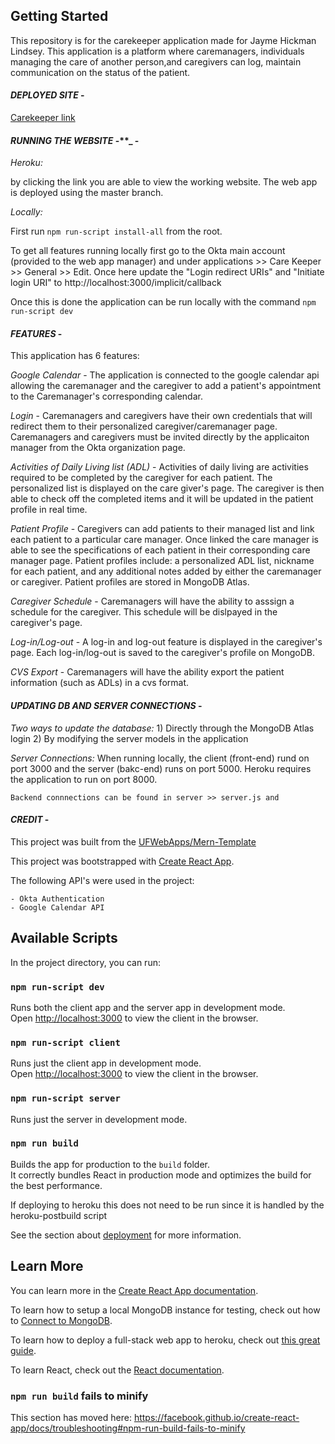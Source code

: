 ## Getting Started
This repository is for the carekeeper application made for Jayme Hickman Lindsey. This application is a platform where caremanagers, individuals managing the care of another person,and caregivers can log, maintain communication on the status of the patient. 

#### _**DEPLOYED SITE**_ -
[Carekeeper link](https://carekeeper.herokuapp.com/)

#### _**RUNNING THE WEBSITE**_ -**_ -

*Heroku:* 

by clicking the link you are able to view the working website. The web app is deployed using the master branch. 

*Locally:*  

First run `npm run-script install-all` from the root. 

To get all features running locally first go to the Okta main account (provided to the web app manager) and under applications >> Care Keeper >> General >> Edit. Once here update the "Login redirect URIs" and "Initiate login URI" to http://localhost:3000/implicit/callback 

Once this is done the application can be run locally with the command `npm run-script dev`

#### _**FEATURES**_ -

This application has 6 features:

*Google Calendar* - The application is connected to the google calendar api allowing the caremanager and the caregiver to add a patient's appointment to the Caremanager's corresponding calendar. 

*Login* - Caremanagers and caregivers have their own credentials that will redirect them to their personalized caregiver/caremanager page. Caremanagers and caregivers must be invited directly by the applicaiton manager from the Okta organization page. 

*Activities of Daily Living list (ADL)* - Activities of daily living are activities required to be completed by the caregiver for each patient. The personalized list is displayed on the care giver's page. The caregiver is then able to check off the completed items and it will be updated in the patient profile in real time. 

*Patient Profile* - Caregivers can add patients to their managed list and link each patient to a particular care manager. Once linked the care manager is able to see the specifications of each patient in their corresponding care manager page. Patient profiles include: a personalized ADL list, nickname for each patient, and any additional notes added by either the caremanager or caregiver. Patient profiles are stored in MongoDB Atlas. 

*Caregiver Schedule* - Caremanagers will have the ability to asssign a schedule for the caregiver. This schedule will be dislpayed in the caregiver's page. 

*Log-in/Log-out* - A log-in and log-out feature is displayed in the caregiver's page. Each log-in/log-out is saved to the caregiver's profile on MongoDB. 

*CVS Export* - Caremanagers will have the ability export the patient information (such as ADLs) in a cvs format.  

#### _**UPDATING DB AND SERVER CONNECTIONS**_ -

*Two ways to update the database:*
    1) Directly through the MongoDB Atlas login 
    2) By modifying the server models in the application 

*Server Connections:*
    When running locally, the client (front-end) rund on port 3000 and the server (bakc-end) runs on port 5000. Heroku requires the application to run on port 8000. 

    Backend connnections can be found in server >> server.js and 

#### _**CREDIT**_ - 
This project was built from the [UFWebApps/Mern-Template](https://github.com/UFWebApps/MERN-Template)

This project was bootstrapped with [Create React App](https://github.com/facebook/create-react-app).

The following API's were used in the project: 

    - Okta Authentication 
    - Google Calendar API

## Available Scripts

In the project directory, you can run:

### `npm run-script dev`

Runs both the client app and the server app in development mode.<br>
Open [http://localhost:3000](http://localhost:3000) to view the client in the browser.

### `npm run-script client`

Runs just the client app in development mode.<br>
Open [http://localhost:3000](http://localhost:3000) to view the client in the browser.


### `npm run-script server`

Runs just the server in development mode.<br>


### `npm run build`

Builds the app for production to the `build` folder.<br>
It correctly bundles React in production mode and optimizes the build for the best performance.

If deploying to heroku this does not need to be run since it is handled by the heroku-postbuild script<br>

See the section about [deployment](https://facebook.github.io/create-react-app/docs/deployment) for more information.

## Learn More

You can learn more in the [Create React App documentation](https://facebook.github.io/create-react-app/docs/getting-started).

To learn how to setup a local MongoDB instance for testing, check out how to [Connect to MongoDB](https://docs.mongodb.com/guides/server/drivers/).

To learn how to deploy a full-stack web app to heroku, check out [this great guide](https://daveceddia.com/deploy-react-express-app-heroku/).

To learn React, check out the [React documentation](https://reactjs.org/).

### `npm run build` fails to minify

This section has moved here: https://facebook.github.io/create-react-app/docs/troubleshooting#npm-run-build-fails-to-minify
